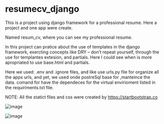 # resumecv_django
This is a project using django framework for a professional resume. Here a project and one app were create.

Named resum_cv, where you can see my professional resume. 

In this project can pratice about the use of templates in the django framework, exercting concepts like DRY – don’t repeat yourself, through the use for templantes extesion, and partials. Here I could see when is more apropriated to use base.html and partials.

Here we used: .env and .ignore files, and like use urls.py file for organize all the apps urls, and yet, we used onde postreSql base for ,manteince the data. comand for have the dependeces for the virtual envirioment listed in the requiriments.txt file.

NOTE: All the statict files and css were created by https://startbootstrap.co

![image](https://user-images.githubusercontent.com/119689138/220245953-af481582-130e-4805-99ec-e860f7247667.png)

![image](https://user-images.githubusercontent.com/119689138/220246204-62585ee4-54ad-4ee1-a9df-4de5d5bb9b41.png)
